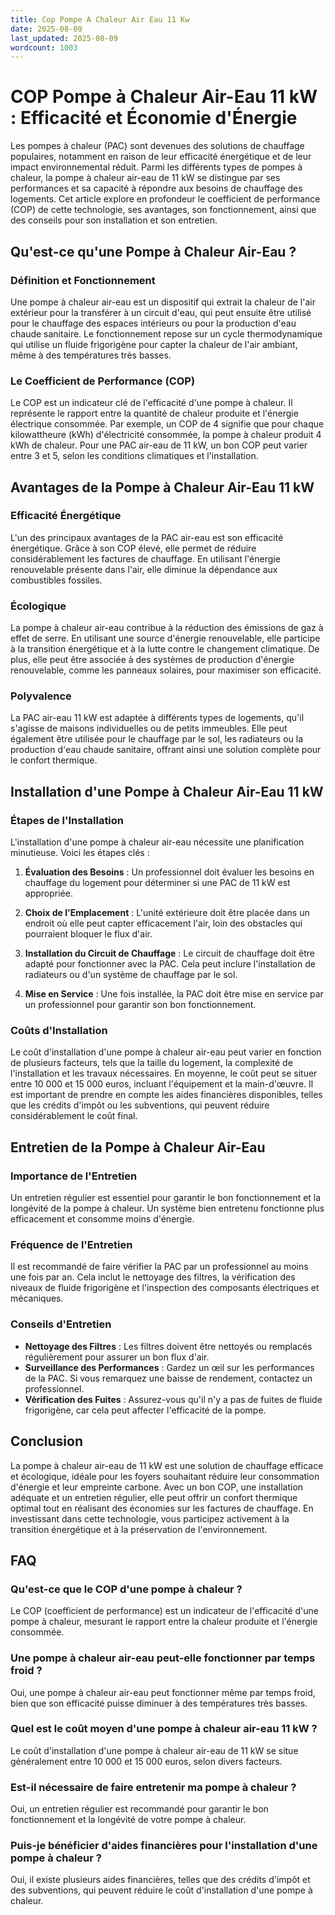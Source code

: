 ```yaml
---
title: Cop Pompe A Chaleur Air Eau 11 Kw
date: 2025-08-09
last_updated: 2025-08-09
wordcount: 1003
---
```


# COP Pompe à Chaleur Air-Eau 11 kW : Efficacité et Économie d'Énergie

Les pompes à chaleur (PAC) sont devenues des solutions de chauffage populaires, notamment en raison de leur efficacité énergétique et de leur impact environnemental réduit. Parmi les différents types de pompes à chaleur, la pompe à chaleur air-eau de 11 kW se distingue par ses performances et sa capacité à répondre aux besoins de chauffage des logements. Cet article explore en profondeur le coefficient de performance (COP) de cette technologie, ses avantages, son fonctionnement, ainsi que des conseils pour son installation et son entretien.

## Qu'est-ce qu'une Pompe à Chaleur Air-Eau ?

### Définition et Fonctionnement

Une pompe à chaleur air-eau est un dispositif qui extrait la chaleur de l'air extérieur pour la transférer à un circuit d'eau, qui peut ensuite être utilisé pour le chauffage des espaces intérieurs ou pour la production d'eau chaude sanitaire. Le fonctionnement repose sur un cycle thermodynamique qui utilise un fluide frigorigène pour capter la chaleur de l'air ambiant, même à des températures très basses.

### Le Coefficient de Performance (COP)

Le COP est un indicateur clé de l'efficacité d'une pompe à chaleur. Il représente le rapport entre la quantité de chaleur produite et l'énergie électrique consommée. Par exemple, un COP de 4 signifie que pour chaque kilowattheure (kWh) d'électricité consommée, la pompe à chaleur produit 4 kWh de chaleur. Pour une PAC air-eau de 11 kW, un bon COP peut varier entre 3 et 5, selon les conditions climatiques et l'installation.

## Avantages de la Pompe à Chaleur Air-Eau 11 kW

### Efficacité Énergétique

L'un des principaux avantages de la PAC air-eau est son efficacité énergétique. Grâce à son COP élevé, elle permet de réduire considérablement les factures de chauffage. En utilisant l'énergie renouvelable présente dans l'air, elle diminue la dépendance aux combustibles fossiles.

### Écologique

La pompe à chaleur air-eau contribue à la réduction des émissions de gaz à effet de serre. En utilisant une source d'énergie renouvelable, elle participe à la transition énergétique et à la lutte contre le changement climatique. De plus, elle peut être associée à des systèmes de production d'énergie renouvelable, comme les panneaux solaires, pour maximiser son efficacité.

### Polyvalence

La PAC air-eau 11 kW est adaptée à différents types de logements, qu'il s'agisse de maisons individuelles ou de petits immeubles. Elle peut également être utilisée pour le chauffage par le sol, les radiateurs ou la production d'eau chaude sanitaire, offrant ainsi une solution complète pour le confort thermique.

## Installation d'une Pompe à Chaleur Air-Eau 11 kW

### Étapes de l'Installation

L'installation d'une pompe à chaleur air-eau nécessite une planification minutieuse. Voici les étapes clés :

1. **Évaluation des Besoins** : Un professionnel doit évaluer les besoins en chauffage du logement pour déterminer si une PAC de 11 kW est appropriée.
   
2. **Choix de l'Emplacement** : L'unité extérieure doit être placée dans un endroit où elle peut capter efficacement l'air, loin des obstacles qui pourraient bloquer le flux d'air.

3. **Installation du Circuit de Chauffage** : Le circuit de chauffage doit être adapté pour fonctionner avec la PAC. Cela peut inclure l'installation de radiateurs ou d'un système de chauffage par le sol.

4. **Mise en Service** : Une fois installée, la PAC doit être mise en service par un professionnel pour garantir son bon fonctionnement.

### Coûts d'Installation

Le coût d'installation d'une pompe à chaleur air-eau peut varier en fonction de plusieurs facteurs, tels que la taille du logement, la complexité de l'installation et les travaux nécessaires. En moyenne, le coût peut se situer entre 10 000 et 15 000 euros, incluant l'équipement et la main-d'œuvre. Il est important de prendre en compte les aides financières disponibles, telles que les crédits d'impôt ou les subventions, qui peuvent réduire considérablement le coût final.

## Entretien de la Pompe à Chaleur Air-Eau

### Importance de l'Entretien

Un entretien régulier est essentiel pour garantir le bon fonctionnement et la longévité de la pompe à chaleur. Un système bien entretenu fonctionne plus efficacement et consomme moins d'énergie.

### Fréquence de l'Entretien

Il est recommandé de faire vérifier la PAC par un professionnel au moins une fois par an. Cela inclut le nettoyage des filtres, la vérification des niveaux de fluide frigorigène et l'inspection des composants électriques et mécaniques.

### Conseils d'Entretien

- **Nettoyage des Filtres** : Les filtres doivent être nettoyés ou remplacés régulièrement pour assurer un bon flux d'air.
- **Surveillance des Performances** : Gardez un œil sur les performances de la PAC. Si vous remarquez une baisse de rendement, contactez un professionnel.
- **Vérification des Fuites** : Assurez-vous qu'il n'y a pas de fuites de fluide frigorigène, car cela peut affecter l'efficacité de la pompe.

## Conclusion

La pompe à chaleur air-eau de 11 kW est une solution de chauffage efficace et écologique, idéale pour les foyers souhaitant réduire leur consommation d'énergie et leur empreinte carbone. Avec un bon COP, une installation adéquate et un entretien régulier, elle peut offrir un confort thermique optimal tout en réalisant des économies sur les factures de chauffage. En investissant dans cette technologie, vous participez activement à la transition énergétique et à la préservation de l'environnement.

## FAQ

### Qu'est-ce que le COP d'une pompe à chaleur ?

Le COP (coefficient de performance) est un indicateur de l'efficacité d'une pompe à chaleur, mesurant le rapport entre la chaleur produite et l'énergie consommée.

### Une pompe à chaleur air-eau peut-elle fonctionner par temps froid ?

Oui, une pompe à chaleur air-eau peut fonctionner même par temps froid, bien que son efficacité puisse diminuer à des températures très basses.

### Quel est le coût moyen d'une pompe à chaleur air-eau 11 kW ?

Le coût d'installation d'une pompe à chaleur air-eau de 11 kW se situe généralement entre 10 000 et 15 000 euros, selon divers facteurs.

### Est-il nécessaire de faire entretenir ma pompe à chaleur ?

Oui, un entretien régulier est recommandé pour garantir le bon fonctionnement et la longévité de votre pompe à chaleur.

### Puis-je bénéficier d'aides financières pour l'installation d'une pompe à chaleur ?

Oui, il existe plusieurs aides financières, telles que des crédits d'impôt et des subventions, qui peuvent réduire le coût d'installation d'une pompe à chaleur.